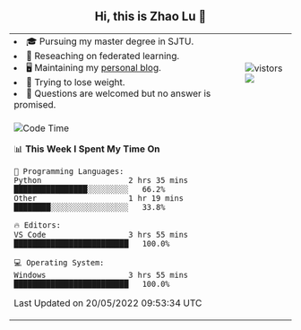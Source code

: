 <h2 align="center"> Hi, this is Zhao Lu 👋</h2>

<table style="overflow:hidden;">
    <tr> 
        <td>
            <li>🎓 Pursuing my master degree in SJTU.</li>
            <li>🌱 Reseaching on federated learning.</li>
            <li>🖥️ Maintaining my <a href="https://ifarewell.xyz">personal blog</a>.</li>
            <li>💪 Trying to lose weight.</li>
            <li>💬 Questions are welcomed but no answer is promised.</li> 
        </td>
        <td>
            <img src="https://visitor-badge.glitch.me/badge?page_id=ifarewell" alt="vistors" />
        <br>
          <img src="https://github-readme-stats.vercel.app/api?username=ifarewell&theme=graywhite&hide=prs,contribs&show_icons=true&hide_border=true&icon_color=CE1D2D&text_color=718096&bg_color=ffffff&hide_title=true" />
        </td>
    </tr>
    <tr>
        <td colspan="2">
            
<!--START_SECTION:waka-->
![Code Time](http://img.shields.io/badge/Code%20Time-150%20hrs%2024%20mins-blue)

📊 **This Week I Spent My Time On** 

```text
💬 Programming Languages: 
Python                   2 hrs 35 mins       ████████████████░░░░░░░░░   66.2% 
Other                    1 hr 19 mins        ████████░░░░░░░░░░░░░░░░░   33.8%

🔥 Editors: 
VS Code                  3 hrs 55 mins       █████████████████████████   100.0%

💻 Operating System: 
Windows                  3 hrs 55 mins       █████████████████████████   100.0%

```


 Last Updated on 20/05/2022 09:53:34 UTC
<!--END_SECTION:waka-->
            
</td></tr>
</table>

